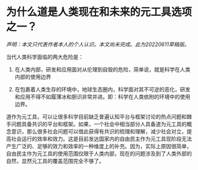 # 为什么道是人类现在和未来的元工具选项之一？

*声明：本文只代表作者本人的个人认识。本文尚未完成。此为20220611草稿版。*

当代人类科学面临的两大危险是：

1. 在人类内部，研发和应用面对从伦理到自毁的危险，简单说，就是科学在人类内部的使用边界

2. 在包裹着人类生存的环境中，地球生态圈内，科学面对其不可逆的恶化，研发和应用不得不如履薄冰和胆识非常并进。即：科学在人类依附的环境中的使用边界。

道作为元工具，可以让很多科学目前缺乏普遍认知平台与框架讨论的热点问题和棘手问题具备共识的平台和框架。如果，一个社会中相当部分人具备道为元工具的概念意识，那么很多社会问题可以借此获得有共识的梳理和理解，减少社会对立，提高社会运行的效率和效力。这是目前发达国家内的自由民主作为元工具现阶段无法产生广泛的、足够的效力和效率的一种维度上的补充。因为，实际上原因很简单，自由民主作为元工具的使用范围仅限于人类内部，现在的问题涉及到了人类外部的自然，显然元工具的覆盖范围完全不够了。
